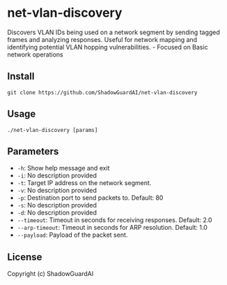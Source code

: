 # net-vlan-discovery
Discovers VLAN IDs being used on a network segment by sending tagged frames and analyzing responses. Useful for network mapping and identifying potential VLAN hopping vulnerabilities. - Focused on Basic network operations

## Install
`git clone https://github.com/ShadowGuardAI/net-vlan-discovery`

## Usage
`./net-vlan-discovery [params]`

## Parameters
- `-h`: Show help message and exit
- `-i`: No description provided
- `-t`: Target IP address on the network segment.
- `-v`: No description provided
- `-p`: Destination port to send packets to. Default: 80
- `-s`: No description provided
- `-d`: No description provided
- `--timeout`: Timeout in seconds for receiving responses. Default: 2.0
- `--arp-timeout`: Timeout in seconds for ARP resolution. Default: 1.0
- `--payload`: Payload of the packet sent.

## License
Copyright (c) ShadowGuardAI
